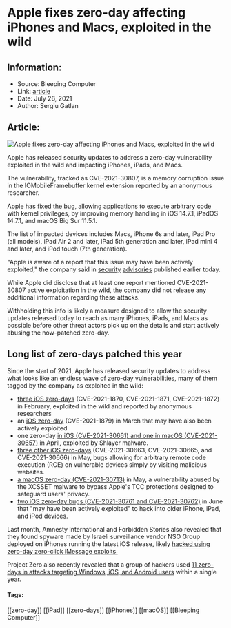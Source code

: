 # Apple fixes zero-day affecting iPhones and Macs, exploited in the wild
### 

## Information:
+ Source: Bleeping Computer
+ Link: [article](https://www.bleepingcomputer.com/news/apple/apple-fixes-zero-day-affecting-iphones-and-macs-exploited-in-the-wild/)
+ Date: July 26, 2021
+ Author: Sergiu Gatlan


## Article:
![Apple fixes zero-day affecting iPhones and Macs, exploited in the wild](https://www.bleepstatic.com/content/hl-images/2021/05/14/Apple--logo.jpg)


Apple has released security updates to address a zero-day vulnerability exploited in the wild and impacting iPhones, iPads, and Macs.


The vulnerability, tracked as CVE-2021-30807, is a memory corruption issue in the IOMobileFramebuffer kernel extension reported by an anonymous researcher.


Apple has fixed the bug, allowing applications to execute arbitrary code with kernel privileges, by improving memory handling in iOS 14.7.1, iPadOS 14.7.1, and macOS Big Sur 11.5.1.


The list of impacted devices includes Macs, iPhone 6s and later, iPad Pro (all models), iPad Air 2 and later, iPad 5th generation and later, iPad mini 4 and later, and iPod touch (7th generation).


"Apple is aware of a report that this issue may have been actively exploited," the company said in [security](https://support.apple.com/en-us/HT212623) [advisories](https://support.apple.com/en-us/HT212622) published earlier today.


While Apple did disclose that at least one report mentioned CVE-2021-30807 active exploitation in the wild, the company did not release any additional information regarding these attacks.


Withholding this info is likely a measure designed to allow the security updates released today to reach as many iPhones, iPads, and Macs as possible before other threat actors pick up on the details and start actively abusing the now-patched zero-day.


Long list of zero-days patched this year
----------------------------------------


Since the start of 2021, Apple has released security updates to address what looks like an endless wave of zero-day vulnerabilities, many of them tagged by the company as exploited in the wild:


* [three iOS zero-days](https://support.apple.com/en-us/HT212146) (CVE-2021-1870, CVE-2021-1871, CVE-2021-1872) in February, exploited in the wild and reported by anonymous researchers
* an [iOS zero-day](https://www.bleepingcomputer.com/news/security/apple-fixes-a-ios-zero-day-vulnerability-actively-used-in-attacks/) (CVE-2021-1879) in March that may have also been actively exploited
* one zero-day [in iOS (CVE-2021-30661) and one in macOS (CVE-2021-30657)](https://www.bleepingcomputer.com/news/security/apple-fixes-macos-zero-day-bug-exploited-by-shlayer-malware/) in April, exploited by Shlayer malware.
* [three other iOS zero-days](https://www.bleepingcomputer.com/news/apple/apple-fixes-2-ios-zero-day-vulnerabilities-actively-used-in-attacks/) (CVE-2021-30663, CVE-2021-30665, and CVE-2021-30666) in May, bugs allowing for arbitrary remote code execution (RCE) on vulnerable devices simply by visiting malicious websites.
* [a macOS zero-day (CVE-2021-30713)](https://www.bleepingcomputer.com/news/security/apple-fixes-three-zero-days-one-abused-by-xcsset-macos-malware/) in May, a vulnerability abused by the XCSSET malware to bypass Apple's TCC protections designed to safeguard users' privacy.
* [two iOS zero-day bugs (CVE-2021-30761 and CVE-2021-30762)](https://www.bleepingcomputer.com/news/security/apple-fixes-ninth-zero-day-bug-exploited-in-the-wild-this-year/) in June that "may have been actively exploited" to hack into older iPhone, iPad, and iPod devices.


Last month, Amnesty International and Forbidden Stories also revealed that they found spyware made by Israeli surveillance vendor NSO Group deployed on iPhones running the latest iOS release, likely [hacked using zero-day zero-click iMessage exploits.](https://www.bleepingcomputer.com/news/security/iphones-running-latest-ios-hacked-to-deploy-nso-group-spyware/)


Project Zero also recently revealed that a group of hackers used [11 zero-days in attacks targeting Windows, iOS, and Android users](https://www.bleepingcomputer.com/news/security/hacking-group-used-11-zero-days-to-attack-windows-ios-android-users/) within a single year.




#### Tags:
[[zero-day]] [[iPad]] [[zero-days]] [[iPhones]] [[macOS]] [[Bleeping Computer]]
